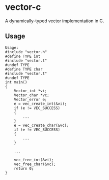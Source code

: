# vector-c
A dynamically-typed vector implementation in C.

## Usage
```
Usage:
#include "vector.h"
#define TYPE int
#include "vector.t"
#undef TYPE
#define TYPE char
#include "vector.t"
#undef TYPE
int main()
{
	Vector_int *vi;
	Vector_char *vc;
	Vector_error e;
	e = vec_create_int(&vi);
	if (e != VEC_SUCCESS)
	{
		...
	}
	e = vec_create_char(&vc);
	if (e != VEC_SUCCESS)
	{
		...
	}
	
	...
	
	vec_free_int(&vi);
	vec_free_char(&vc);
	return 0;
}
```
